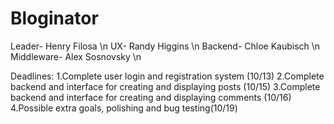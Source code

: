 # Bloginator

Leader- Henry Filosa \n
UX- Randy Higgins \n
Backend- Chloe Kaubisch \n
Middleware- Alex Sosnovsky \n

Deadlines:
  1.Complete user login and registration system (10/13)
  2.Complete backend and interface for creating and displaying posts (10/15)
  3.Complete backend and interface for creating and displaying comments (10/16)
  4.Possible extra goals, polishing and bug testing(10/19)
